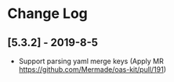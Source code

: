 # Change Log

## [5.3.2] - 2019-8-5
- Support parsing yaml merge keys (Apply MR https://github.com/Mermade/oas-kit/pull/191)
